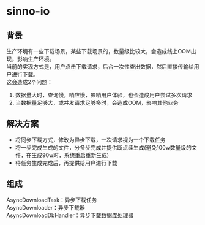 # sinno-io

## 背景
生产环境有一些下载场景，某些下载场景的，数量级比较大，会造成线上OOM出现，影响生产环境。  
当前的实现方式是，用户点击下载请求，后台一次性查出数据，然后直接传输给用户进行下载。  
这会造成2个问题：  
1. 数据量大时，查询慢，响应慢，影响用户体验，也会造成用户尝试多次请求
2. 当数据量足够大，或并发请求足够多时，会造成OOM，影响其他业务

## 解决方案  
* 将同步下载方式，修改为异步下载，一次请求视为一个下载任务
* 将一步完成生成的文件，分多步完成并提供断点续生成(避免100w数量级的文件，在生成90w时，系统重启重新生成)
* 待任务生成完成后，再提供给用户进行下载

## 组成
AsyncDownloadTask：异步下载任务  
AsyncDownloader：异步下载器  
AsyncDownloadDbHandler：异步下载数据库处理器  
